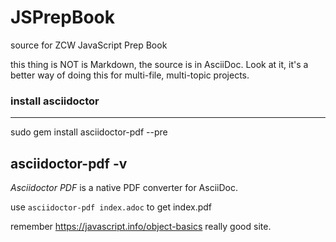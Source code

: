 # JSPrepBook
source for ZCW JavaScript Prep Book

this thing is NOT is Markdown, the source is in AsciiDoc.
Look at it, it's a better way of doing this for multi-file, multi-topic projects.

### install asciidoctor 

----
sudo gem install asciidoctor-pdf --pre

asciidoctor-pdf -v
----
*Asciidoctor PDF* is a native PDF converter for AsciiDoc.

use `asciidoctor-pdf index.adoc` to get index.pdf

remember https://javascript.info/object-basics really good site.
